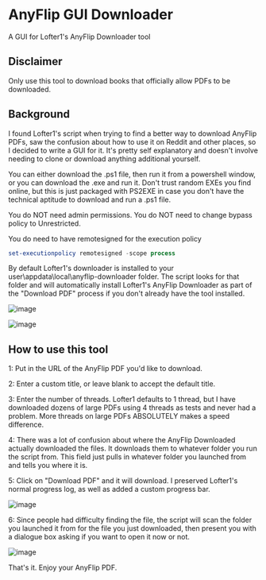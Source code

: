# AnyFlip GUI Downloader
 A GUI for Lofter1's AnyFlip Downloader tool

 ## Disclaimer

Only use this tool to download books that officially allow PDFs to be downloaded.

## Background

I found Lofter1's script when trying to find a better way to download AnyFlip PDFs, saw  the confusion about how to use it on Reddit and other places, so I decided to write a GUI for it. It's pretty self explanatory and doesn't involve needing to clone or download anything additional yourself.

You can either download the .ps1 file, then run it from a powershell window, or you can download the .exe and run it. Don't trust random EXEs you find online, but this is just packaged with PS2EXE in case you don't have the technical aptitude to download and run a .ps1 file.

You do NOT need admin permissions. You do NOT need to change bypass policy to Unrestricted.

You do need to have remotesigned for the execution policy
```PowerShell
set-executionpolicy remotesigned -scope process
```

By default Lofter1's downloader is installed to your user\appdata\local\anyflip-downloader folder. The script looks for that folder and will automatically install Lofter1's AnyFlip Downloader as part of the "Download PDF" process if you don't already have the tool installed.

![image](https://github.com/user-attachments/assets/98317644-24cc-4f06-8e16-cdcaa1f197c3)

![image](https://github.com/user-attachments/assets/76a45a24-98ab-4e01-95d8-3641e6b812f7)


## How to use this tool

1: Put in the URL of the AnyFlip PDF you'd like to download.

2: Enter a custom title, or leave blank to accept the default title.

3: Enter the number of threads. Lofter1 defaults to 1 thread, but I have downloaded dozens of large PDFs using 4 threads as tests and never had a problem. More threads on large PDFs ABSOLUTELY makes a speed difference.

4: There was a lot of confusion about where the AnyFlip Downloaded actually downloaded the files. It downloads them to whatever folder you run the script from. This field just pulls in whatever folder you launched from and tells you where it is.

5: Click on "Download PDF" and it will download. I preserved Lofter1's normal progress log, as well as added a custom progress bar.

![image](https://github.com/user-attachments/assets/0373effe-843d-40ab-83d0-f27f06743b73)

6: Since people had difficulty finding the file, the script will scan the folder you launched it from for the file you just downloaded, then present you with a dialogue box asking if you want to open it now or not.

![image](https://github.com/user-attachments/assets/56217ccd-14dd-4420-99a4-56645bb3ed0f)


That's it. Enjoy your AnyFlip PDF.

